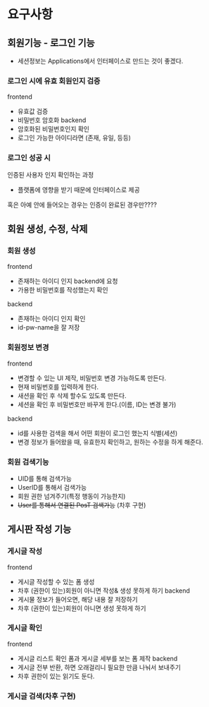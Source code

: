 # 요구사항

## 회원기능 - 로그인 기능

- 세션정보는 Applications에서 인터페이스로 만드는 것이 좋겠다.

### 로그인 시에 유효 회원인지 검증

frontend
- 유효값 검증
- 비밀번호 암호화
backend
- 암호화된 비밀번호인지 확인
- 로그인 가능한 아이디라면 (존재, 유일, 등등)

### 로그인 성공 시

인증된 사용자 인지 확인하는 과정
- 플랫폼에 영향을 받기 때문에 인터페이스로 제공

혹은 아예 안에 들어오는 경우는 인증이 완료된 경우만????

## 회원 생성, 수정, 삭제

### 회원 생성

frontend
- 존재하는 아이디 인지 backend에 요청
- 가용한 비밀번호를 작성했는지 확인

backend
- 존재하는 아이디 인지 확인
- id-pw-name을 잘 저장

### 회원정보 변경

frontend
- 변경할 수 있는 UI 제작, 비밀번호 변경 가능하도록 만든다.
- 현재 비밀번호를 입력하게 한다.
- 새션을 확인 후 삭제 할수도 있도록 만든다.
- 세션을 확인 후 비밀번호만 바꾸게 한다.(이름, ID는 변경 불가)

backend
- id를 사용한 검색을 해서 어떤 회원이 로그인 했는지 식별(세션)
- 변경 정보가 들어왔을 때, 유효한지 확인하고, 원하는 수정을 하게 해준다.

### 회원 검색기능

- UID를 통해 검색가능
- UserID를 통해서 검색가능
- 회원 권한 넘겨주기(특정 행동이 가능한지)
- ~~User를 통해서 연결된 PosT 검색가능~~ (차후 구현) 

## 게시판 작성 기능

### 게시글 작성

frontend
- 게시글 작성할 수 있는 폼 생성
- 차후 (권한이 있는)회원이 아니면 작성& 생성 못하게 하기
backend
- 게시물 정보가 들어오면, 해당 내용 잘 저장하기
- 차후 (권한이 있는)회원이 아니면 생성 못하게 하기

### 게시글 확인

frontend
- 게시글 리스트 확인 폼과 게시글 세부를 보는 폼 제작
backend
- 게시글 전부 반환, 하면 오래걸리니 필요한 만큼 나눠서 보내주기
- 차후 권한이 있는 읽기도 둔다.

### 게시글 검색(차후 구현)



